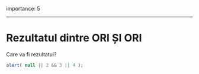 importance: 5

---

# Rezultatul dintre ORI ȘI ORI

Care va fi rezultatul?

```js
alert( null || 2 && 3 || 4 );
```

